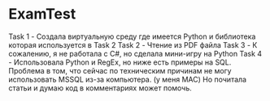 # ExamTest
Task 1 - Создала виртуальную среду где имеется Python и библиотека которая используется в Task 2
Task 2 - Чтение из PDF файла
Task 3 - К сожалению, я не работала с C#, но сделала мини-игру на Python
Task 4 - Использовала Python и RegEx, но ниже есть примеры на SQL. 
Проблема в том, что сейчас по техническим причинам не могу использовать MSSQL из-за компьютера. (у меня MAC) Но почитала статьи и думаю код в 
комментариях может помочь.
